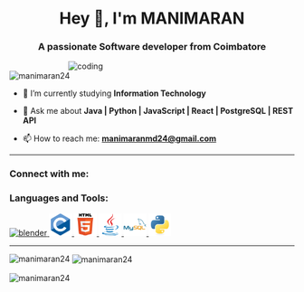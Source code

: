 <h1 align="center">Hey 👋, I'm MANIMARAN</h1>
<h3 align="center">A passionate Software developer from Coimbatore</h3>

<img align="right" alt="coding" width="400" src="https://camo.githubusercontent.com/19db51af5f90f1b152bc0b9078f5fe97053955be5074f03f17019c70345bdcdb/68747470733a2f2f6d69726f2e6d656469756d2e636f6d2f6d61782f313336302f302a37513379765349765f7430696f4a2d5a2e676966" />

<p align="left"> <img src="https://komarev.com/ghpvc/?username=manimaran24&label=Profile%20views&color=0e75b6&style=flat" alt="manimaran24" /> </p>

- 🔭 I’m currently studying **Information Technology**

- 💬 Ask me about **Java | Python | JavaScript | React | PostgreSQL | REST API**

- 📫 How to reach me: **manimaranmd24@gmail.com**

---

<h3 align="left">Connect with me:</h3>
<p align="left">
<!-- You can add social media icons here if needed -->
</p>

<h3 align="left">Languages and Tools:</h3>
<p align="left">
  <a href="https://www.blender.org/" target="_blank" rel="noreferrer">
    <img src="https://download.blender.org/branding/community/blender_community_badge_white.svg" alt="blender" width="40" height="40"/>
  </a>
  <a href="https://www.cprogramming.com/" target="_blank" rel="noreferrer">
    <img src="https://raw.githubusercontent.com/devicons/devicon/master/icons/c/c-original.svg" alt="c" width="40" height="40"/>
  </a>
  <a href="https://www.w3.org/html/" target="_blank" rel="noreferrer">
    <img src="https://raw.githubusercontent.com/devicons/devicon/master/icons/html5/html5-original-wordmark.svg" alt="html5" width="40" height="40"/>
  </a>
  <a href="https://www.java.com" target="_blank" rel="noreferrer">
    <img src="https://raw.githubusercontent.com/devicons/devicon/master/icons/java/java-original.svg" alt="java" width="40" height="40"/>
  </a>
  <a href="https://www.mysql.com/" target="_blank" rel="noreferrer">
    <img src="https://raw.githubusercontent.com/devicons/devicon/master/icons/mysql/mysql-original-wordmark.svg" alt="mysql" width="40" height="40"/>
  </a>
  <a href="https://www.python.org" target="_blank" rel="noreferrer">
    <img src="https://raw.githubusercontent.com/devicons/devicon/master/icons/python/python-original.svg" alt="python" width="40" height="40"/>
  </a>
</p>

---

<p><img align="left" src="https://github-readme-stats.vercel.app/api/top-langs?username=manimaran24&show_icons=true&locale=en&layout=compact" alt="manimaran24" /></p>

<p>&nbsp;<img align="center" src="https://github-readme-stats.vercel.app/api?username=manimaran24&show_icons=true&locale=en" alt="manimaran24" /></p>

<p><img align="center" src="https://github-readme-streak-stats.herokuapp.com/?user=manimaran24&" alt="manimaran24" /></p>
